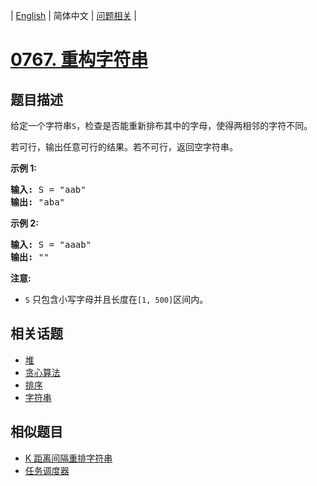 
| [English](README_EN.md) | 简体中文 | [问题相关](QUESTION.md) |
# [0767. 重构字符串](https://leetcode-cn.com/problems/reorganize-string/)
## 题目描述
<p>给定一个字符串<code>S</code>，检查是否能重新排布其中的字母，使得两相邻的字符不同。</p>

<p>若可行，输出任意可行的结果。若不可行，返回空字符串。</p>

<p><strong>示例&nbsp;1:</strong></p>

<pre>
<strong>输入:</strong> S = &quot;aab&quot;
<strong>输出:</strong> &quot;aba&quot;
</pre>

<p><strong>示例 2:</strong></p>

<pre>
<strong>输入:</strong> S = &quot;aaab&quot;
<strong>输出:</strong> &quot;&quot;
</pre>

<p><strong>注意:</strong></p>

<ul>
	<li><code>S</code> 只包含小写字母并且长度在<code>[1, 500]</code>区间内。</li>
</ul>

## 相关话题
- [堆](https://leetcode-cn.com/tag/heap)
- [贪心算法](https://leetcode-cn.com/tag/greedy)
- [排序](https://leetcode-cn.com/tag/sort)
- [字符串](https://leetcode-cn.com/tag/string)
## 相似题目
- [K 距离间隔重排字符串](../0358/README.md)
- [任务调度器](../0621/README.md)
